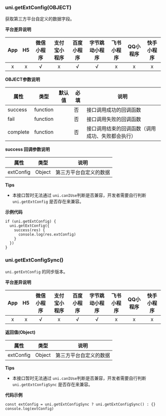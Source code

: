 ### uni.getExtConfig(OBJECT)

获取第三方平台自定义的数据字段。

**平台差异说明**

|App|H5|微信小程序|支付宝小程序|百度小程序|字节跳动小程序|飞书小程序|QQ小程序|快手小程序|
|:-:|:-:|:-:|:-:|:-:|:-:|:-:|:-:|:-:|
|x|x|√|x|√|√|x|x|x|

**OBJECT参数说明**

| 属性 | 类型 | 默认值 | 必填 | 说明 |
| --- | --- | --- | --- | --- |
| success | function |  | 否 | 接口调用成功的回调函数 |
| fail | function |  | 否 | 接口调用失败的回调函数 |
| complete | function |  | 否 | 接口调用结束的回调函数（调用成功、失败都会执行） |

**success 回调参数说明**

| 属性 | 类型 | 说明 |
| --- | --- | --- |
| extConfig | Object | 第三方平台自定义的数据 |

**Tips**

* 本接口暂时无法通过 `uni.canIUse`判断是否兼容，开发者需要自行判断 `uni.getExtConfig` 是否存在来兼容。

**示例代码**

```
if (uni.getExtConfig) {
  uni.getExtConfig({
    success(res) {
      console.log(res.extConfig)
    }
  })
}
```


### uni.getExtConfigSync()

``uni.getExtConfig`` 的同步版本。

**平台差异说明**

|App|H5|微信小程序|支付宝小程序|百度小程序|字节跳动小程序|飞书小程序|QQ小程序|快手小程序|
|:-:|:-:|:-:|:-:|:-:|:-:|:-:|:-:|:-:|
|x|x|√|x|√|√|x|x|x|

**返回值(Object)**

| 属性 | 类型 | 说明 |
| --- | --- | --- |
| extConfig | Object | 第三方平台自定义的数据 |

**Tips**

* 本接口暂时无法通过 `uni.canIUse`判断是否兼容，开发者需要自行判断 `uni.getExtConfigSync` 是否存在来兼容。

**代码示例**

```
const extConfig = uni.getExtConfigSync ? uni.getExtConfigSync() : {}
console.log(extConfig)
```